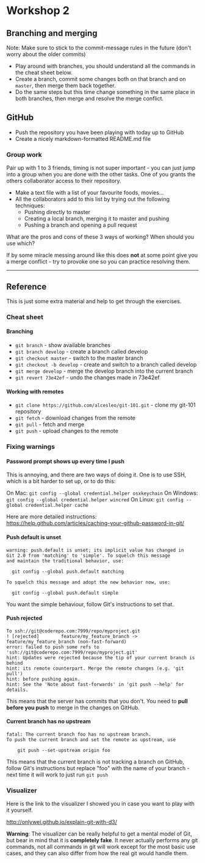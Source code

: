 # Workshop 2

## Branching and merging

Note: Make sure to stick to the commit-message rules in the future (don't worry
about the older commits)

- Play around with branches, you should understand all the commands in the cheat sheet below.
- Create a branch, commit some changes both on that branch and on `master`,
  then merge them back together.
- Do the same steps but this time change something in the same place in both
  branches, then merge and resolve the merge conflict.

## GitHub

- Push the repository you have been playing with today up to GitHub
- Create a nicely markdown-formatted README.md file

### Group work

Pair up with 1 to 3 friends, timing is not super important - you can just
jump into a group when you are done with the other tasks. One of you grants the
others collaborator access to their repository.

- Make a text file with a list of your favourite foods, movies...
- All the collaborators add to this list by trying out the following techniques:
    - Pushing directly to master
    - Creating a local branch, merging it to master and pushing
    - Pushing a branch and opening a pull request

What are the pros and cons of these 3 ways of working? When should you use which?

If by some miracle messing around like this does **not** at some point give you
a merge conflict - try to provoke one so you can practice resolving them.

---

## Reference

This is just some extra material and help to get through the exercises.

### Cheat sheet

#### Branching

- `git branch` - show available branches
- `git branch develop` - create a branch called develop
- `git checkout master` - switch to the master branch
- `git checkout -b develop` - create and switch to a branch called develop
- `git merge develop` - merge the develop branch into the current branch
- `git revert 73e42ef` - undo the changes made in 73e42ef

#### Working with remotes

- `git clone https://github.com/alcesleo/git-101.git` - clone my git-101 repository
- `git fetch` - download changes from the remote
- `git pull` - fetch and merge
- `git push` - upload changes to the remote

### Fixing warnings

#### Password prompt shows up every time I push

This is annoying, and there are two ways of doing it. One is to use SSH, which is a bit harder to set up, or to do this:

On Mac: `git config --global credential.helper osxkeychain`
On Windows: `git config --global credential.helper wincred`
On Linux: `git config --global credential.helper cache`

Here are more detailed instructions: https://help.github.com/articles/caching-your-github-password-in-git/

#### Push default is unset

```
warning: push.default is unset; its implicit value has changed in
Git 2.0 from 'matching' to 'simple'. To squelch this message
and maintain the traditional behavior, use:

  git config --global push.default matching

To squelch this message and adopt the new behavior now, use:

  git config --global push.default simple
```

You want the simple behaviour, follow Git's instructions to set that.

#### Push rejected

```
To ssh://git@coderepo.com:7999/repo/myproject.git
! [rejected]        feature/my_feature_branch -> feature/my_feature_branch (non-fast-forward)
error: failed to push some refs to 'ssh://git@coderepo.com:7999/repo/myproject.git'
hint: Updates were rejected because the tip of your current branch is behind
hint: its remote counterpart. Merge the remote changes (e.g. 'git pull')
hint: before pushing again.
hint: See the 'Note about fast-forwards' in 'git push --help' for details.
```

This means that the server has commits that you don't. You need to **pull
before you push** to merge in the changes on GitHub.

#### Current branch has no upstream

```
fatal: The current branch foo has no upstream branch.
To push the current branch and set the remote as upstream, use

    git push --set-upstream origin foo
```

This means that the current branch is not tracking a branch on GitHub, follow
Git's instructions but replace "foo" with the name of your branch - next time
it will work to just run `git push`

### Visualizer

Here is the link to the visualizer I showed you in case you want to play with it yourself.

http://onlywei.github.io/explain-git-with-d3/

**Warning**: The visualizer can be really helpful to get a mental model of Git,
but bear in mind that it is **completely fake**. It never actually performs any
git commands, not all commands in git will work except for the most basic use
cases, and they can also differ from how the real git would handle them.
